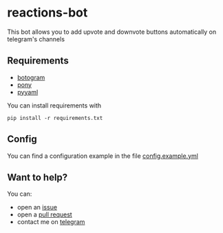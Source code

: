 # reactions-bot
This bot allows you to add upvote and downvote buttons automatically on telegram's channels

## Requirements
- [botogram](https://botogram.dev)
- [pony](https://ponyorm.org)
- [pyyaml](https://pyyaml.org)

You can install requirements with

`pip install -r requirements.txt`

## Config
You can find a configuration example in the file [config.example.yml](config.example.yml)

## Want to help?
You can:
- open an [issue](https://github.com/xMicky24GIT/reactions-bot/issues)
- open a [pull request](https://github.com/xMicky24GIT/reactions-bot/pulls)
- contact me on [telegram](https://t.me/sonomichelequellostrano)